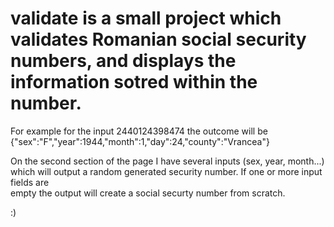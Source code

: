 # validate is a small project which validates Romanian social security numbers, and displays the information sotred within the number.

For example for the input 2440124398474 the outcome will be {"sex":"F","year":1944,"month":1,"day":24,"county":"Vrancea"}

On the second section of the page I have several inputs (sex, year, month...) which will output a random generated security number. If one or more input fields are\
empty the output will create a social securty number from scratch. 

:)
